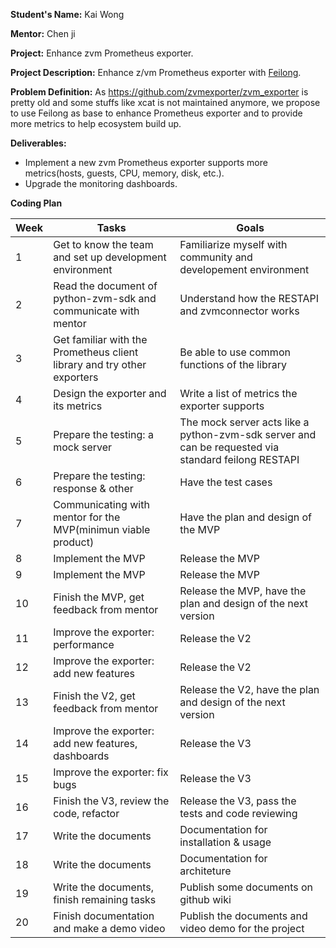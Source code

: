 **Student's Name:** Kai Wong

**Mentor:** Chen ji

**Project:** Enhance zvm Prometheus exporter. 

**Project Description:** Enhance z/vm Prometheus exporter with [Feilong](https://www.openmainframeproject.org/projects/feilong). 

**Problem Definition:** As https://github.com/zvmexporter/zvm_exporter is pretty old and some stuffs like xcat is not maintained anymore, we propose to use Feilong as base to enhance Prometheus exporter and to provide more metrics to help ecosystem build up.

**Deliverables:** 
* Implement a new zvm Prometheus exporter supports more metrics(hosts, guests, CPU, memory, disk, etc.).
* Upgrade the monitoring dashboards.

**Coding Plan**

| Week | Tasks                                                                      | Goals                                                                                               |
|------|----------------------------------------------------------------------------|-----------------------------------------------------------------------------------------------------|
|   1  | Get to know the team and set up development environment                  | Familiarize myself with community and developement environment                                      |
|   2  | Read the document of python-zvm-sdk and communicate with mentor            | Understand how the RESTAPI and zvmconnector works                                   |
|   3  | Get familiar with the Prometheus client library and try other exporters    | Be able to use common functions of the library                                                      |
|   4  | Design the exporter and its metrics                                        | Write a list of metrics the exporter supports                                                       |
|   5  | Prepare the testing: a mock server                                         | The mock server acts like a python-zvm-sdk server and can be requested via standard feilong RESTAPI |
|   6  | Prepare the testing: response & other                                      | Have the test cases                                                                                 |
|   7  | Communicating with mentor for the MVP(minimun viable product)              | Have the plan and design of the MVP                                                                 |
|   8  | Implement the MVP                                                          | Release the MVP                                                                                     |
|   9  | Implement the MVP                                                          | Release the MVP                                                                                     |
|  10  | Finish the MVP, get feedback from mentor                                   | Release the MVP, have the plan and design of the next version                                       |
|  11  | Improve the exporter: performance                                          | Release the V2                                                                                      |
|  12  | Improve the exporter: add new features                                     | Release the V2                                                                                      |
|  13  | Finish the V2, get feedback from mentor                                    | Release the V2, have the plan and design of the next version                                        |
|  14  | Improve the exporter: add new features, dashboards                         | Release the V3                                                                                      |
|  15  | Improve the exporter: fix bugs                                             | Release the V3                                                                                      |
|  16  | Finish the V3, review the code, refactor                                   | Release the V3, pass the tests and code reviewing                                                   |
|  17  | Write the documents                                                        | Documentation for installation & usage                                                              |
|  18  | Write the documents                                                        | Documentation for architeture                                                                       |
|  19  | Write the documents, finish remaining tasks                                | Publish some documents on github wiki                                                               |
|  20  | Finish documentation and make a demo video                                 | Publish the documents and video demo for the project                                                |

